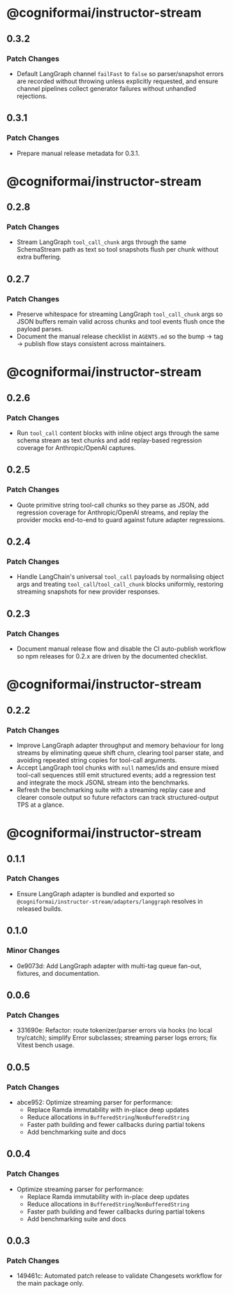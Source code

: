 # @cogniformai/instructor-stream

## 0.3.2

### Patch Changes

- Default LangGraph channel `failFast` to `false` so parser/snapshot errors are recorded without throwing unless explicitly requested, and ensure channel pipelines collect generator failures without unhandled rejections.

## 0.3.1

### Patch Changes

- Prepare manual release metadata for 0.3.1.

# @cogniformai/instructor-stream

## 0.2.8

### Patch Changes

- Stream LangGraph `tool_call_chunk` args through the same SchemaStream path as text so tool snapshots flush per chunk without extra buffering.

## 0.2.7

### Patch Changes

- Preserve whitespace for streaming LangGraph `tool_call_chunk` args so JSON buffers remain valid across chunks and tool events flush once the payload parses.
- Document the manual release checklist in `AGENTS.md` so the bump → tag → publish flow stays consistent across maintainers.

# @cogniformai/instructor-stream

## 0.2.6

### Patch Changes

- Run `tool_call` content blocks with inline object args through the same schema stream as text chunks and add replay-based regression coverage for Anthropic/OpenAI captures.

## 0.2.5

### Patch Changes

- Quote primitive string tool-call chunks so they parse as JSON, add regression coverage for Anthropic/OpenAI streams, and replay the provider mocks end-to-end to guard against future adapter regressions.

## 0.2.4

### Patch Changes

- Handle LangChain's universal `tool_call` payloads by normalising object args and treating `tool_call`/`tool_call_chunk` blocks uniformly, restoring streaming snapshots for new provider responses.

## 0.2.3

### Patch Changes

- Document manual release flow and disable the CI auto-publish workflow so npm releases for 0.2.x are driven by the documented checklist.

# @cogniformai/instructor-stream

## 0.2.2

### Patch Changes

- Improve LangGraph adapter throughput and memory behaviour for long streams by eliminating queue shift churn, clearing tool parser state, and avoiding repeated string copies for tool-call arguments.
- Accept LangGraph tool chunks with `null` names/ids and ensure mixed tool-call sequences still emit structured events; add a regression test and integrate the mock JSONL stream into the benchmarks.
- Refresh the benchmarking suite with a streaming replay case and clearer console output so future refactors can track structured-output TPS at a glance.

# @cogniformai/instructor-stream

## 0.1.1

### Patch Changes

- Ensure LangGraph adapter is bundled and exported so `@cogniformai/instructor-stream/adapters/langgraph` resolves in released builds.

## 0.1.0

### Minor Changes

- 0e9073d: Add LangGraph adapter with multi-tag queue fan-out, fixtures, and documentation.

## 0.0.6

### Patch Changes

- 331690e: Refactor: route tokenizer/parser errors via hooks (no local try/catch); simplify Error subclasses; streaming parser logs errors; fix Vitest bench usage.

## 0.0.5

### Patch Changes

- abce952: Optimize streaming parser for performance:
  - Replace Ramda immutability with in-place deep updates
  - Reduce allocations in `BufferedString`/`NonBufferedString`
  - Faster path building and fewer callbacks during partial tokens
  - Add benchmarking suite and docs

## 0.0.4

### Patch Changes

- Optimize streaming parser for performance:
  - Replace Ramda immutability with in-place deep updates
  - Reduce allocations in `BufferedString`/`NonBufferedString`
  - Faster path building and fewer callbacks during partial tokens
  - Add benchmarking suite and docs

## 0.0.3

### Patch Changes

- 149461c: Automated patch release to validate Changesets workflow for the main package only.
